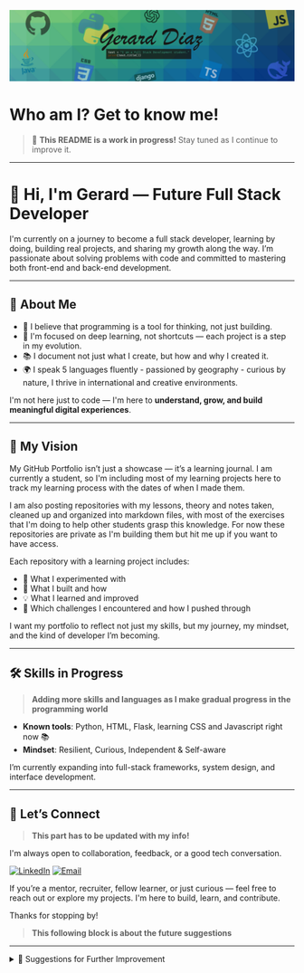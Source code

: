 <p align="center">
  <img src="./assets/banner.png" alt="Banner del repositorio" />
</p>

# Who am I? Get to know me!

> 🚧 **This README is a work in progress!** Stay tuned as I continue to improve it.

---


# 👋 Hi, I'm Gerard — Future Full Stack Developer

I'm currently on a journey to become a full stack developer, learning by doing, building real projects, and sharing my growth along the way. I’m passionate about solving problems with code and committed to mastering both front-end and back-end development.

---

## 🧠 About Me

- 🧩 I believe that programming is a tool for thinking, not just building.
- 🎯 I'm focused on deep learning, not shortcuts — each project is a step in my evolution.
- 📚 I document not just what I create, but how and why I created it.
- 🌍 I speak 5 languages fluently - passioned by geography - curious by nature, I thrive in international and creative environments.

I'm not here just to code — I'm here to **understand, grow, and build meaningful digital experiences**.

---

## 🚀 My Vision

My GitHub Portfolio isn’t just a showcase — it’s a learning journal. I am currently a student, so I'm including most of my learning projects here to track my learning process with the dates of when I made them.

I am also posting repositories with my lessons, theory and notes taken, cleaned up and organized into markdown files, with most of the exercises that I'm doing to help other students grasp this knowledge. For now these repositories are private as I'm building them but hit me up if you want to have access.

Each repository with a learning project includes:
- 🧪 What I experimented with
- 🧱 What I built and how
- 💡 What I learned and improved
- 🔁 Which challenges I encountered and how I pushed through

I want my portfolio to reflect not just my skills, but my journey, my mindset, and the kind of developer I’m becoming.

---

## 🛠️ Skills in Progress
>  **Adding more skills and languages as I make gradual progress in the programming world**

- **Known tools**: Python, HTML, Flask, learning CSS and Javascript right now 📚 
- **Mindset**: Resilient, Curious, Independent & Self-aware

I’m currently expanding into full-stack frameworks, system design, and interface development.

---

## 🔗 Let’s Connect
>  **This part has to be updated with my info!**

I'm always open to collaboration, feedback, or a good tech conversation.

[![LinkedIn](https://img.shields.io/badge/LinkedIn-0077B5?style=for-the-badge&logo=linkedin&logoColor=white)](https://linkedin.com/in/yourlinkedin)
[![Email](https://img.shields.io/badge/Email-D14836?style=for-the-badge&logo=gmail&logoColor=white)](mailto:gerarddiazgibert@gmail.com)

If you’re a mentor, recruiter, fellow learner, or just curious — feel free to reach out or explore my projects. I'm here to build, learn, and contribute.

Thanks for stopping by!




>  **This following block is about the future suggestions**
---

<details>
<summary>📝 Suggestions for Further Improvement</summary>

> 🧪 *These are notes for myself to improve this README and portfolio over time. This section is private for now, but will help guide the evolution of this page.*

- **Fill in Real Links:**  
  Replace the placeholder links (LinkedIn, Portfolio, email, project URLs) with my actual URLs when I'm ready.

- **Project Details:**  
  Add one-sentence summaries for each project, focusing on what makes them interesting or what I learned.

- **Skill Level Indicators:**  
  Use emojis, badges, or plain text to indicate my current level of comfort or proficiency with each skill.

- **Visuals:**  
  Include a profile picture, banner, or project screenshots to make the page more visually engaging.

- **Keep It Updated:**  
  As I complete new projects or learn new technologies, update this README to reflect my growth.

- **Feature my best projects:**  
  Showcase the handful of projects that I am most proud of.
---

</details>
